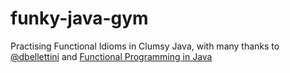 # funky-java-gym
Practising Functional Idioms in Clumsy Java,
with many thanks to [@dbellettini](https://github.com/dbellettini) and [Functional Programming in Java](https://www.manning.com/books/functional-programming-in-java)
